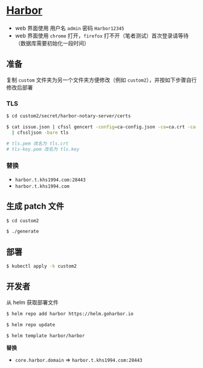# [Harbor](https://github.com/goharbor/harbor)

* web 界面使用 用户名 `admin` 密码 `Harbor12345`
* web 界面使用 `chrome` 打开，`firefox` 打不开（笔者测试）首次登录请等待（数据库需要初始化一段时间）

## 准备

复制 `custom` 文件夹为另一个文件夹方便修改（例如 `custom2`），并按如下步骤自行修改后部署

### TLS

```bash
$ cd custom2/secret/harbor-notary-server/certs

$ cat issue.json | cfssl gencert -config=ca-config.json -ca=ca.crt -ca-key=ca-key.pem -profile=harbor - \
  | cfssljson -bare tls

# tls.pem 改名为 tls.crt
# tls-key.pem 改名为 tls.key
```

### 替换

* `harbor.t.khs1994.com:28443`
* `harbor.t.khs1994.com`

## 生成 patch 文件

```bash
$ cd custom2

$ ./generate
```

## 部署

```bash
$ kubectl apply -k custom2
```

## 开发者

从 helm 获取部署文件

```bash
$ helm repo add harbor https://helm.goharbor.io

$ helm repo update

$ helm template harbor/harbor
```

**替换**

* `core.harbor.domain` => `harbor.t.khs1994.com:28443`
